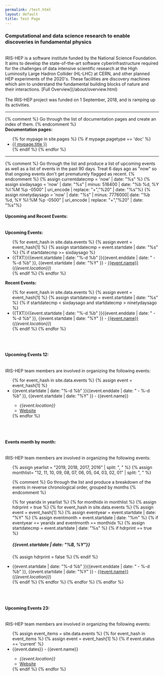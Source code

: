 ```yaml
---
permalink: /test.html
layout: default
title: Test Page
---
```

<h3>Computational and data science research to enable discoveries in fundamental physics</h3>
<br>
IRIS-HEP is a software institute funded by the National Science Foundation. It aims to develop the state-of-the-art software cyberinfrastructure required for the challenges of data intensive scientific research at the High Luminosity Large Hadron Collider (HL-LHC) at CERN, and other planned HEP experiments of the 2020's. These facilities are discovery machines which aim to understand the fundamental building blocks of nature and their interactions. [Full Overview](/about/overview.html)
<br><br>
The IRIS-HEP project was funded on 1 September, 2018, and is ramping up its activities. 



<hr>

{% comment %}
Go through the list of documentation pages and create an index of them.
{% endcomment %}
<br>
<b>Documentation pages:</b>
<ul>
{% for mypage in site.pages %}
  {% if mypage.pagetype == 'doc' %} 
  <li><a href="{{mypage.permalink}}">{{ mypage.title }}</a></li>
  {% endif %}
{% endfor %}
</ul>

<hr>

{% comment %}
Go through the list and produce a list of upcoming events as well as a 
list of events in the past 90 days. Treat 6 days ago as "now" so that
ongoing events don't get prematurely flagged as recent.
{% endcomment %}
{% assign currentdatecmp = 'now' | date: "%s" %}
{% assign sixdaysago = 'now' | date: "%s" | minus: 518400 | date: "%b %d, %Y %I:%M %p -0500" | uri_encode | replace: "+","%20" | date: "%s"%}
{% assign ninetydaysago = 'now' | date: "%s" | minus: 7776000| date: "%b %d, %Y %I:%M %p -0500" | uri_encode | replace: "+","%20" | date: "%s"%}
<br>

<h4>Upcoming and Recent Events:</h4>
<br>
<b>Upcoming Events:</b>
<ul>
{% for event_hash in site.data.events %}
  {% assign event = event_hash[1] %}
  {% assign startdatecmp = event.startdate | date: "%s" %}
  {% if startdatecmp >= sixdaysago %} 
  <li> {{TXT}}{{event.startdate | date: "%-d %b" }}{{event.enddate | date: " - %-d %b" }}, {{event.startdate | date: "%Y" }} - <a href="{{event.meetingurl}}">{{event.name}}</a> (<i>{{event.location}}</i>)</li>
  {% endif %}
{% endfor %}
</ul>

<b>Recent Events:</b>
<ul>
{% for event_hash in site.data.events  %}
  {% assign event = event_hash[1] %}
  {% assign startdatecmp = event.startdate | date: "%s" %}
  {% if startdatecmp < sixdaysago and startdatecmp > ninetydaysago %}
  <li> {{TXT}}{{event.startdate | date: "%-d %b" }}{{event.enddate | date: " - %-d %b" }}, {{event.startdate | date: "%Y" }} - <a href="{{event.meetingurl}}">{{event.name}}</a> (<i>{{event.location}}</i>)</li>
  {% endif %}
{% endfor %}
</ul>

<br>

<br>
<h4>Upcoming Events 12:</h4>
<br>
IRIS-HEP team members are involved in organizing the following events:
<ul>
{% for event_hash in site.data.events  %}
  {% assign event = event_hash[1] %}
  <li> {{event.startdate | date: "%-d %b" }}{{event.enddate | date: " - %-d %b" }}, {{event.startdate | date: "%Y" }} - {{event.name}} </li>
  <ul>
      <li> <i>{{event.location}}</i> </li>
      <li> <a href="{{event.meetingurl}}">Website</a> </li>
  </ul>
{% endfor %}
</ul>
<br>

<br>
<h4>Events month by month:</h4>
<br>
IRIS-HEP team members are involved in organizing the following events:
<ul>
{% assign yearlist = "2019, 2018, 2017, 2016" | split: ", " %}
{% assign monthlist= "12, 11, 10, 09, 08, 07, 06, 05, 04, 03, 02, 01" | split: ", " %}

{% comment %}
Go through the list and produce a breakdown of the events in reverse 
chronological order, grouped by months
{% endcomment %}

{% for yearidx in yearlist %}
{% for monthidx in monthlist %}
{% assign hdrprint = true %}
{% for event_hash in site.data.events  %}
  {% assign event = event_hash[1] %}
  {% assign eventyear = event.startdate | date: "%Y" %}
  {% assign eventmonth = event.startdate | date: "%m" %}
  {% if eventyear == yearidx and eventmonth == monthidx %}
  {% assign startdatecmp = event.startdate | date: "%s" %}
  {% if hdrprint == true %}
    <br><h5>{{event.startdate | date: "%B, %Y"}}</h5>
    {% assign hdrprint = false %}
  {% endif %}
  <li>{{event.startdate | date: "%-d %b" }}{{event.enddate | date: " - %-d %b" }}, {{event.startdate | date: "%Y" }} - <a href="{{event.meetingurl}}">{{event.name}}</a> (<i>{{event.location}}</i>)</li>
  {% endif %}
{% endfor %}
{% endfor %}
{% endfor %}
</ul>
<br>


<br>
<h4>Upcoming Events 23:</h4>
<br>
IRIS-HEP team members are involved in organizing the following events:
<ul>
{% assign event_items = site.data.events %}
{% for event_hash in event_items  %}
  {% assign event = event_hash[1] %}
  {% if event.status == 'current' %}
  <li> {{event.dates}} - {{event.name}} </li>
  <ul>
      <li> <i>{{event.location}}</i> </li>
      <li> <a href="{{event.meetingurl}}">Website</a> </li>
  </ul>
  {% endif %}
{% endfor %}
</ul>
<br>

